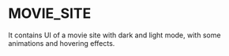 # MOVIE_SITE
 It contains UI of a movie site with dark and light mode, with some animations and hovering effects.
